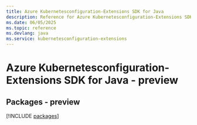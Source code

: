 ```yaml
---
title: Azure Kubernetesconfiguration-Extensions SDK for Java
description: Reference for Azure Kubernetesconfiguration-Extensions SDK for Java
ms.date: 06/05/2025
ms.topic: reference
ms.devlang: java
ms.service: kubernetesconfiguration-extensions
---
```

# Azure Kubernetesconfiguration-Extensions SDK for Java - preview
## Packages - preview
[!INCLUDE [packages](kubernetesconfiguration-extensions-index.md)]
